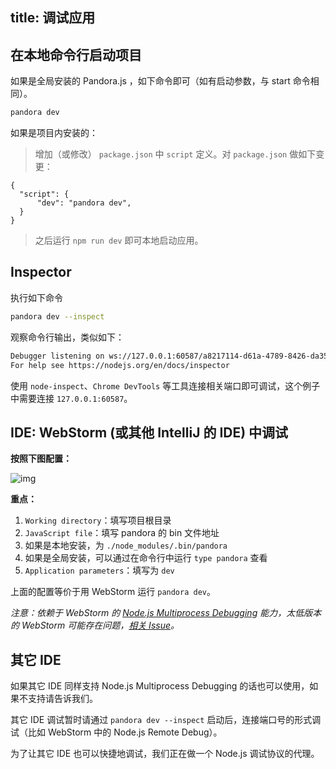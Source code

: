 title: 调试应用
---

## 在本地命令行启动项目

如果是全局安装的 Pandora.js ，如下命令即可（如有启动参数，与 start 命令相同）。

```bash
pandora dev
```

如果是项目内安装的：

> 增加（或修改） `package.json` 中 `script` 定义。对 `package.json` 做如下变更：

```
{
  "script": {
      "dev": "pandora dev",
  }
}
```

> 之后运行 `npm run dev` 即可本地启动应用。


## Inspector

执行如下命令

```bash
pandora dev --inspect
```

观察命令行输出，类似如下：

```bash
Debugger listening on ws://127.0.0.1:60587/a8217114-d61a-4789-8426-da350a88c1da
For help see https://nodejs.org/en/docs/inspector
```

使用 `node-inspect`、`Chrome DevTools` 等工具连接相关端口即可调试，这个例子中需要连接 `127.0.0.1:60587`。

## IDE: WebStorm (或其他 IntelliJ 的 IDE) 中调试

**按照下图配置：**

![img](https://img.alicdn.com/tfs/TB1Z9Qekb_I8KJjy1XaXXbsxpXa-2352-1556.png)

**重点：**

1. `Working directory`：填写项目根目录
2. `JavaScript file`：填写 pandora 的 bin 文件地址
  1. 如果是本地安装，为 `./node_modules/.bin/pandora`
  2. 如果是全局安装，可以通过在命令行中运行 `type pandora` 查看
3. `Application parameters`：填写为 `dev`

上面的配置等价于用 WebStorm 运行 `pandora dev`。

_注意：依赖于 WebStorm 的 [Node.js Multiprocess Debugging](https://www.jetbrains.com/help/webstorm/running-and-debugging-node-js.html) 能力，太低版本的 WebStorm 可能存在问题，[相关 Issue](https://youtrack.jetbrains.com/issue/WEB-27312)。_



## 其它 IDE

如果其它 IDE 同样支持 Node.js Multiprocess Debugging 的话也可以使用，如果不支持请告诉我们。

其它 IDE 调试暂时请通过 `pandora dev --inspect` 启动后，连接端口号的形式调试（比如 WebStorm 中的 Node.js Remote Debug）。

为了让其它 IDE 也可以快捷地调试，我们正在做一个 Node.js 调试协议的代理。

